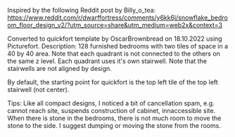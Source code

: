 Inspired by the following Reddit post by Billy_o_tea:
https://www.reddit.com/r/dwarffortress/comments/y6kk6j/snowflake_bedroom_floor_design_v2/?utm_source=share&utm_medium=web2x&context=3

Converted to quickfort template by OscarBrownbread on 18.10.2022 using Picturefort.
Description: 128 furnished bedrooms with two tiles of space in a 40 by 40 area. Note that each quadrant is not connected to the others on the same z level. Each quadrant uses it's own stairwell. Note that the stairwells are not aligned by design.

By default, the starting point for quickfort is the top left tile of the top left stairwell (not center). 

Tips: Like all compact designs, I noticed a bit of cancellation spam, e.g. cannot reach site, suspends construction of cabinet, innaccessible site. When there is stone in the bedrooms, there is not much room to move the stone to the side. I suggest dumping or moving the stone from the rooms.

